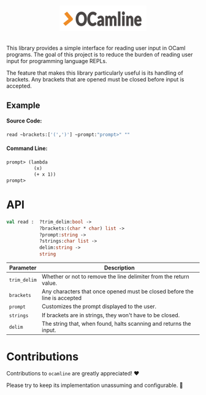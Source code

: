 # <p align="center"><img alt="ocamline" src="assets/ocamline.png" width = 45% /></p>

This library provides a simple interface for reading user input
in OCaml programs. The goal of this project is to reduce the
burden of reading user input for programming language REPLs.

The feature that makes this library particularly useful is its handling of
brackets. Any brackets that are opened must be closed before input is accepted.


## Example

#### Source Code:
```ocaml
read ~brackets:['(',')'] ~prompt:"prompt>" ""
```
#### Command Line:
```
prompt> (lambda
          (x)
          (+ x 1))
prompt>
```


# API

```ocaml
val read :  ?trim_delim:bool ->
            ?brackets:(char * char) list ->
            ?prompt:string ->
            ?strings:char list ->
            delim:string ->
            string
```
|Parameter|Description|
|---|---|
|`trim_delim`|Whether or not to remove the line delimiter from the return value.|
|`brackets`| Any characters that once opened must be closed before the line is accepted|
|`prompt`| Customizes the prompt displayed to the user.|
|`strings`| If brackets are in strings, they won't have to be closed.|
|`delim`| The string that, when found, halts scanning and returns the input.|

# Contributions

Contributions to `ocamline` are greatly appreciated! ❤️

Please try to keep its implementation unassuming and configurable. 🙂
